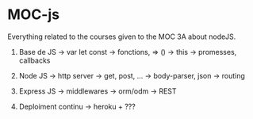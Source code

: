 # MOC-js
Everything related to the courses given to the MOC 3A about nodeJS.

1) Base de JS
  -> var let const
  -> fonctions, => ()
  -> this
  -> promesses, callbacks

2) Node JS
  -> http server
  -> get, post, ...
  -> body-parser, json
  -> routing

3) Express JS
  -> middlewares
  -> orm/odm
  -> REST

4) Deploiment continu
  -> heroku + ???
